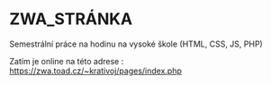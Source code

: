 # ZWA_STRÁNKA
Semestrální práce na hodinu na vysoké škole (HTML, CSS, JS, PHP)



Zatím je online na této adrese :
https://zwa.toad.cz/~krativoj/pages/index.php
